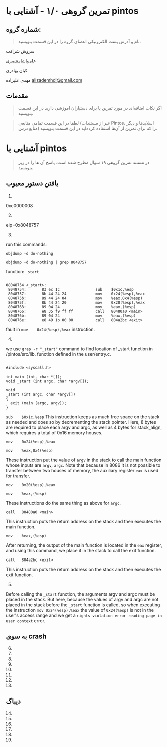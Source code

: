 تمرین گروهی ۱/۰ - آشنایی با pintos
======================

شماره گروه:
-----
> نام و آدرس پست الکترونیکی اعضای گروه را در این قسمت بنویسید.

سروش شرافت 

علی‌پاشامنتصری 

کیان بهادری  

مهدی علیزاده alizademhdi@gmail.com 

مقدمات
----------
> اگر نکات اضافه‌ای در مورد تمرین یا برای دستیاران آموزشی دارید در این قسمت بنویسید.


> لطفا در این قسمت تمامی منابعی (غیر از مستندات Pintos، اسلاید‌ها و دیگر منابع  درس) را که برای تمرین از آن‌ها استفاده کرده‌اید در این قسمت بنویسید.

آشنایی با pintos
============
>  در مستند تمرین گروهی ۱۹ سوال مطرح شده است. پاسخ آن ها را در زیر بنویسید.


## یافتن دستور معیوب

1.

0xc0000008


2.

eip=0x8048757

3.

run this commands:

`objdump -d do-nothing`

`objdump -d do-nothing | grep 8048757`


function: `_start`


```

08048754 <_start>:
 8048754:       83 ec 1c                sub    $0x1c,%esp
 8048757:       8b 44 24 24             mov    0x24(%esp),%eax
 804875b:       89 44 24 04             mov    %eax,0x4(%esp)
 804875f:       8b 44 24 20             mov    0x20(%esp),%eax
 8048763:       89 04 24                mov    %eax,(%esp)
 8048766:       e8 35 f9 ff ff          call   80480a0 <main>
 804876b:       89 04 24                mov    %eax,(%esp)
 804876e:       e8 49 1b 00 00          call   804a2bc <exit>

```


fault in `mov    0x24(%esp),%eax` instruction.


4.

we use `grep -r "_start"` command to find location of _start function in /pintos/src/lib.
function defined in the user/entry.c.


```

#include <syscall.h>

int main (int, char *[]);
void _start (int argc, char *argv[]);

void
_start (int argc, char *argv[])
{
  exit (main (argc, argv));
}

```


`sub    $0x1c,%esp`
This instruction keeps as much free space on the stack as needed and does so by decrementing the stack pointer.
Here, 8 bytes are required to place each argv and argc, as well as 4 bytes for stack_align, which requires a total of 0x16 memory houses.


`mov    0x24(%esp),%eax`

`mov    %eax,0x4(%esp)`

These instruction put the value of ‍`argv‍` in the stack to call the main function whose inputs are `argv`, `argc`.
Note that because in 8086 it is not possible to transfer between two houses of memory, the auxiliary register `eax` is used for transfer.


`mov    0x20(%esp),%eax`

`mov    %eax,(%esp)`

These instructions do the same thing as above for `argc`.


`call   80480a0 <main>`

This instruction puts the return address on the stack and then executes the main function.


`mov    %eax,(%esp)`

After returning, the output of the main function is located in the ‍`eax‍` register, and using this command, we place it in the stack to call the exit function.


`call   804a2bc <exit>`

This instruction puts the return address on the stack and then executes the exit function.


5.

Before calling the `_start` function, the arguments argv and argc must be placed in the stack.
But here, because the values ​​of argv and argc are not placed in the stack before the `_start` function is called, so when executing the instruction `mov 0x24(%esp),%eax` the value of `0x24(%esp)` is not in the user's access range and we get a `rights violation error reading page in user context` error.

## به سوی crash

6.

7.

8.

9.

10.

11.

12.

13.


## دیباگ

14.

15.

16.

17.

18.

19.